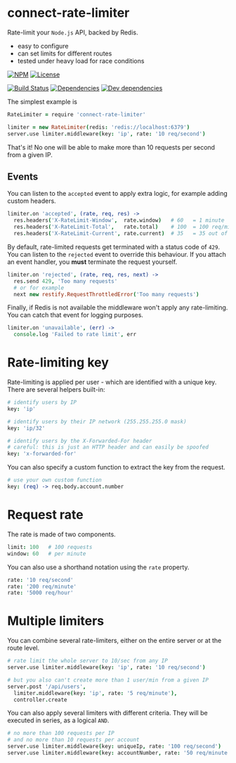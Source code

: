 # connect-rate-limiter

Rate-limit your `Node.js` API, backed by Redis.

- easy to configure
- can set limits for different routes
- tested under heavy load for race conditions

[![NPM](http://img.shields.io/npm/v/redis-rate-limiter.svg?style=flat)](https://npmjs.org/package/redis-rate-limiter)
[![License](http://img.shields.io/npm/l/redis-rate-limiter.svg?style=flat)](https://github.com/TabDigital/redis-rate-limiter)

[![Build Status](http://img.shields.io/travis/TabDigital/redis-rate-limiter.svg?style=flat)](http://travis-ci.org/TabDigital/redis-rate-limiter)
[![Dependencies](http://img.shields.io/david/TabDigital/redis-rate-limiter.svg?style=flat)](https://david-dm.org/TabDigital/redis-rate-limiter)
[![Dev dependencies](http://img.shields.io/david/dev/TabDigital/redis-rate-limiter.svg?style=flat)](https://david-dm.org/TabDigital/redis-rate-limiter)

The simplest example is

```coffee
RateLimiter = require 'connect-rate-limiter'

limiter = new RateLimiter(redis: 'redis://localhost:6379')
server.use limiter.middleware(key: 'ip', rate: '10 req/second')
```

That's it!
No one will be able to make more than 10 requests per second from a given IP.

## Events

You can listen to the `accepted` event to apply extra logic, for example adding custom headers.

```coffee
limiter.on 'accepted', (rate, req, res) ->
  res.headers('X-RateLimit-Window',  rate.window)   # 60   = 1 minute
  res.headers('X-RateLimit-Total',   rate.total)    # 100  = 100 req/minute
  res.headers('X-RateLimit-Current', rate.current)  # 35   = 35 out of 100
```

By default, rate-limited requests get terminated with a status code of `429`.
You can listen to the `rejected` event to override this behaviour.
If you attach an event handler, you **must** terminate the request yourself.

```coffee
limiter.on 'rejected', (rate, req, res, next) ->
  res.send 429, 'Too many requests'
  # or for example
  next new restify.RequestThrottledError('Too many requests')
```

Finally, if Redis is not available the middleware won't apply any rate-limiting.
You can catch that event for logging purposes.

```coffee
limiter.on 'unavailable', (err) ->
  console.log 'Failed to rate limit', err
```

# Rate-limiting key

Rate-limiting is applied per user - which are identified with a unique key.
There are several helpers built-in:

```coffee
# identify users by IP
key: 'ip'

# identify users by their IP network (255.255.255.0 mask)
key: 'ip/32'

# identify users by the X-Forwarded-For header
# careful: this is just an HTTP header and can easily be spoofed
key: 'x-forwarded-for'
```

You can also specify a custom function to extract the key from the request.

```coffee
# use your own custom function
key: (req) -> req.body.account.number
```

# Request rate

The rate is made of two components.

```coffee
limit: 100   # 100 requests
window: 60   # per minute
```

You can also use a shorthand notation using the `rate` property.

```coffee
rate: '10 req/second'
rate: '200 req/minute'
rate: '5000 req/hour'
```

# Multiple limiters

You can combine several rate-limiters, either on the entire server or at the route level.

```coffee
# rate limit the whole server to 10/sec from any IP
server.use limiter.middleware(key: 'ip', rate: '10 req/second')

# but you also can't create more than 1 user/min from a given IP
server.post '/api/users',
  limiter.middleware(key: 'ip', rate: '5 req/minute'),
  controller.create
```

You can also apply several limiters with different criteria.
They will be executed in series, as a logical `AND`.

```coffee
# no more than 100 requests per IP
# and no more than 10 requests per account
server.use limiter.middleware(key: uniqueIp, rate: '100 req/second')
server.use limiter.middleware(key: accountNumber, rate: '50 req/minute')
```
